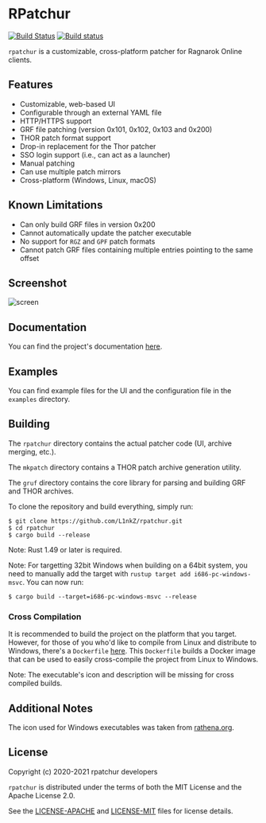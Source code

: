 RPatchur
========

[![Build Status](https://travis-ci.org/L1nkZ/rpatchur.svg?branch=master)](https://travis-ci.org/L1nkZ/rpatchur)
[![Build status](https://ci.appveyor.com/api/projects/status/uxhueyysdy7f7o9f/branch/master?svg=true)](https://ci.appveyor.com/project/L1nkZ/rpatchur/branch/master)

`rpatchur` is a customizable, cross-platform patcher for Ragnarok Online clients.

Features
--------

* Customizable, web-based UI
* Configurable through an external YAML file
* HTTP/HTTPS support
* GRF file patching (version 0x101, 0x102, 0x103 and 0x200)
* THOR patch format support
* Drop-in replacement for the Thor patcher
* SSO login support (i.e., can act as a launcher)
* Manual patching
* Can use multiple patch mirrors
* Cross-platform (Windows, Linux, macOS)

Known Limitations
-----------------

* Can only build GRF files in version 0x200
* Cannot automatically update the patcher executable
* No support for `RGZ` and `GPF` patch formats
* Cannot patch GRF files containing multiple entries pointing to the same
offset

Screenshot
----------

![screen](https://i.imgur.com/mE51Iif.png)

Documentation
-------------

You can find the project's documentation [here](https://l1nkz.github.io/rpatchur/).

Examples
--------

You can find example files for the UI and the configuration file in the
`examples` directory.

Building
--------

The `rpatchur` directory contains the actual patcher code (UI, archive merging, etc.).

The `mkpatch` directory contains a THOR patch archive generation utility.

The `gruf` directory contains the core library for parsing and building GRF and THOR archives.


To clone the repository and build everything, simply run:
```
$ git clone https://github.com/L1nkZ/rpatchur.git
$ cd rpatchur
$ cargo build --release
```

Note: Rust 1.49 or later is required.

Note: For targetting 32bit Windows when building on a 64bit system, you need to manually add the target with `rustup target add i686-pc-windows-msvc`. You can now run:
```
$ cargo build --target=i686-pc-windows-msvc --release
```

### Cross Compilation

It is recommended to build the project on the platform that you target. However,
for those of you who'd like to compile from Linux and distribute to Windows,
there's a `Dockerfile` [here](docker). This `Dockerfile` builds a Docker image
that can be used to easily cross-compile the project from Linux to Windows.

Note: The executable's icon and description will be missing for cross compiled
builds.

Additional Notes
----------------

The icon used for Windows executables was taken from
[rathena.org](https://rathena.org/board/files/file/3190-s1-lykos-icon-pack/).

License
-------

Copyright (c) 2020-2021 rpatchur developers

`rpatchur` is distributed under the terms of both the MIT License and the Apache License 2.0.

See the [LICENSE-APACHE](LICENSE-APACHE) and [LICENSE-MIT](LICENSE-MIT) files for license details.
